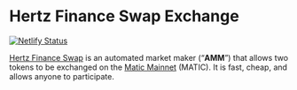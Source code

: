 # Hertz Finance Swap Exchange

[![Netlify Status](https://api.netlify.com/api/v1/badges/c6ef7e73-4a84-410d-83b0-b89326787dff/deploy-status)](https://app.netlify.com/sites/swap-master/deploys)

[Hertz Finance Swap](https://hertzfinance.github.io/hertz-swap/#/swap) is an automated market maker (“**AMM**”) that allows two tokens to be exchanged on the [Matic Mainnet](https://maticvigil.com/) (MATIC). It is fast, cheap, and allows anyone to participate.
